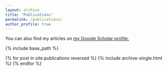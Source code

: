 ```yaml
---
layout: archive
title: "Publications"
permalink: /publications/
author_profile: true
---
```


<!-- {% if author.googlescholar %} -->
You can also find my articles on <u><a href="{{https://scholar.google.com/citations?user=JAq7DWcAAAAJ&hl=en}}">my Google Scholar profile</a>.</u>
<!-- {% endif %} -->

{% include base_path %}

{% for post in site.publications reversed %}
  {% include archive-single.html %}
{% endfor %}
